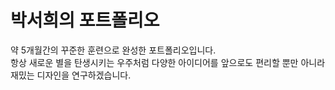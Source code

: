 <h1>박서희의 포트폴리오</h1>
약 5개월간의 꾸준한 훈련으로 완성한 포트폴리오입니다. <br>
항상 새로운 별을 탄생시키는 우주처럼 다양한 아이디어를
앞으로도 편리할 뿐만 아니라 재밌는 디자인을 연구하겠습니다.
